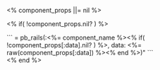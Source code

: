 <% component_props ||= nil %>

<% if( !component_props.nil? ) %>
  <div class="pb--codeCopy">
    ```
      = pb_rails(:<%= component_name %><% if( !component_props[:data].nil? ) %>, data: <%= raw(component_props[:data]) %><% end %>)"
    ```
  </div>
<% end %>
